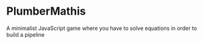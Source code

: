 # PlumberMathis
A minimalist JavaScript game where you have to solve equations in order to build a pipeline
